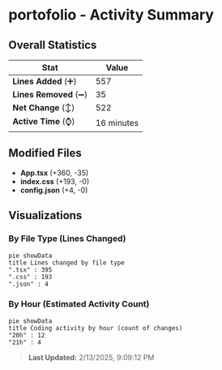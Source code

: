 # portofolio - Activity Summary 

## Overall Statistics

| Stat                   | Value                                                             |
| ---------------------- | ----------------------------------------------------------------- |
| **Lines Added** (➕)   | 557                                          |
| **Lines Removed** (➖) | 35                                        |
| **Net Change** (↕)    | 522                |
| **Active Time** (⌚)   | 16 minutes |


## Modified Files
- **App.tsx** (+360, -35)
- **index.css** (+193, -0)
- **config.json** (+4, -0)

## Visualizations

### By File Type (Lines Changed)

```mermaid
pie showData
title Lines changed by file type
".tsx" : 395
".css" : 193
".json" : 4
```

### By Hour (Estimated Activity Count)

```mermaid
pie showData
title Coding activity by hour (count of changes)
"20h" : 12
"21h" : 4
```


> **Last Updated:** 2/13/2025, 9:09:12 PM